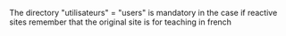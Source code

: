 The directory "utilisateurs" = "users" is mandatory in the case if reactive sites
remember that the original site is for teaching in french